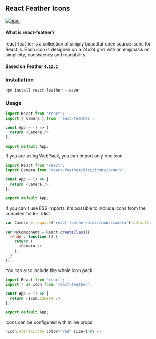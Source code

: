 ## React Feather Icons

[![npm](https://img.shields.io/npm/v/react-feather.svg)](https://www.npmjs.com/package/react-feather)

#### What is react-feather?
react-feather is a collection of simply beautiful open source icons for React.js. Each icon is designed on a 24x24 grid with an emphasis on simplicity, consistency and readability.

#### Based on Feather ```4.12.1```

### Installation
    npm install react-feather --save

### Usage

```javascript
import React from 'react';
import { Camera } from 'react-feather';

const App = () => {
  return <Camera />
};

export default App;
```
If you are using WebPack, you can import only one icon.
```javascript
import React from 'react';
import Camera from 'react-feather/dist/icons/camera';

const App = () => {
  return <Camera />
};

export default App;
```
If you can't use ES6 imports, it's possible to include icons from the compiled folder ./dist.
```javascript
var Camera = require('react-feather/dist/icons/camera').default;

var MyComponent = React.createClass({
  render: function () {
    return (
      <Camera />
    );
  }
});
```
You can also include the whole icon pack:

```javascript
import React from 'react';
import * as Icon from 'react-feather';

const App = () => {
  return <Icon.Camera />
};

export default App;
```
Icons can be configured with inline props:
```javascript
<Icon.AlertCircle color="red" size={48} />
```
